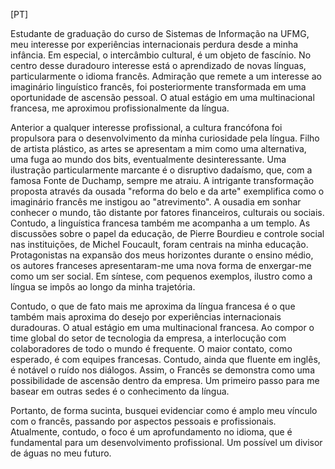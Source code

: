 [PT] 

Estudante de graduação do curso de Sistemas de Informação na UFMG, meu interesse por experiências internacionais perdura desde a minha infância. Em especial, o intercâmbio cultural, é um objeto de fascínio. No centro desse duradouro interesse está o aprendizado de novas línguas, particularmente o idioma francês. Admiração que remete a um interesse ao imaginário linguístico francês, foi posteriormente transformada em uma oportunidade de ascensão pessoal. O atual estágio em uma multinacional francesa, me aproximou profissionalmente da língua.

Anterior a qualquer interesse profissional, a cultura francófona foi propulsora para o desenvolvimento da minha curiosidade pela língua. Filho de artista plástico, as artes se apresentam a mim como uma alternativa, uma fuga ao mundo dos bits, eventualmente desinteressante. Uma ilustração particularmente marcante é o disruptivo dadaísmo, que, com a famosa Fonte de Duchamp, sempre me atraiu. A intrigante transformação proposta através da ousada "reforma do belo e da arte" exemplifica como o imaginário francês me instigou ao "atrevimento". A ousadia em sonhar conhecer o mundo, tão distante por fatores financeiros, culturais ou sociais. Contudo, a linguística francesa também me acompanha a um templo. As discussões sobre o papel da educação, de Pierre Bourdieu e controle social nas instituições, de Michel Foucault, foram centrais na minha educação. Protagonistas na expansão dos meus horizontes durante o ensino médio, os autores franceses apresentaram-me uma nova forma de enxergar-me como um ser social. Em síntese, com pequenos exemplos, ilustro como a língua se impôs ao longo da minha trajetória.

Contudo, o que de fato mais me aproxima da língua francesa é o que também mais aproxima do desejo por experiências internacionais duradouras. O atual estágio em uma multinacional francesa. Ao compor o time global do setor de tecnologia da empresa, a interlocução com colaboradores de todo o mundo é frequente. O maior contato, como esperado, é com equipes francesas. Contudo, ainda que fluente em inglês, é notável o ruído nos diálogos. Assim, o Francês se demonstra como uma possibilidade de ascensão dentro da empresa. Um primeiro passo para me basear em outras sedes é o conhecimento da língua.

Portanto, de forma sucinta, busquei evidenciar como é amplo meu vínculo com o francês, passando por aspectos pessoais e profissionais. Atualmente, contudo, o foco é um aprofundamento no idioma, que é fundamental para um desenvolvimento profissional. Um possível um divisor de águas no meu futuro.

	